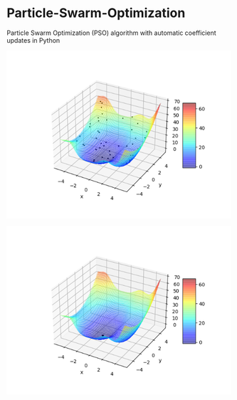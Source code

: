 # Particle-Swarm-Optimization
Particle Swarm Optimization (PSO) algorithm with automatic coefficient updates in Python

![](https://github.com/TylerReimer13/Particle-Swarm-Optimization/blob/main/PSO/Before.png)

![](https://github.com/TylerReimer13/Particle-Swarm-Optimization/blob/main/PSO/After.png)
